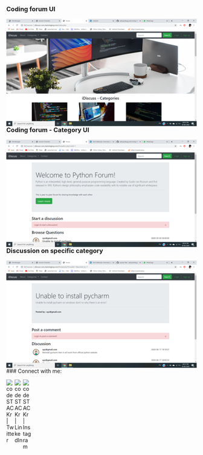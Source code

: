 ### Coding forum UI

<img align="left" alt="project UI" width="900px" src="https://github.com/adityaadhaygude/Coding-forum/blob/master/Screenshot%20(136).png" />
<br>
<br>

### Coding forum - Category UI

<img align="left" alt="project UI" width="900px" src="https://github.com/adityaadhaygude/Coding-forum/blob/master/Screenshot%20(137).png" />
<br>
<br>

### Discussion on specific category

<img align="left" alt="project UI" width="900px" src="https://github.com/adityaadhaygude/Coding-forum/blob/master/Screenshot%20(138).png" />
<br>
<br>
### Connect with me:

[<img align="left" alt="codeSTACKr | Twitter" width="22px" src="https://cdn.jsdelivr.net/npm/simple-icons@v3/icons/twitter.svg" />][twitter]
[<img align="left" alt="codeSTACKr | LinkedIn" width="22px" src="https://cdn.jsdelivr.net/npm/simple-icons@v3/icons/linkedin.svg" />][linkedin]
[<img align="left" alt="codeSTACKr | Instagram" width="22px" src="https://cdn.jsdelivr.net/npm/simple-icons@v3/icons/instagram.svg" />][instagram]

[twitter]: https://twitter.com/aditya_dhaygude
[linkedin]: https://www.linkedin.com/in/aditya-dhaygude/
[instagram]: https://www.instagram.com/adityadhaygude/
